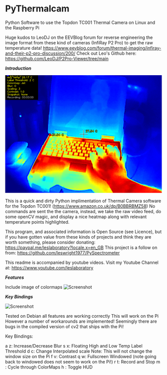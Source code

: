 # PyThermalcam
Python Software to use the Topdon TC001 Thermal Camera on Linux and the Raspberry Pi

Huge kudos to LeoDJ on the EEVBlog forum for reverse engineering the image format from these kind of cameras (InfiRay P2 Pro) to get the raw temperature data!
https://www.eevblog.com/forum/thermal-imaging/infiray-and-their-p2-pro-discussion/200/
Check out Leo's Github here: https://github.com/LeoDJ/P2Pro-Viewer/tree/main

***Introduction***

![Screenshot](media/TC00120230701-130753.png)

This is a quick and dirty Python implimentation of Thermal Camera software for the Topdon TC001!
(https://www.amazon.co.uk/dp/B0BBRBMZ58)
No commands are sent the the camera, instead, we take the raw video feed, do some openCV magic, and display a nice heatmap along with relevant temperature points highlighted.


This program, and associated information is Open Source (see Licence), but if you have gotten value from these kinds of projects and think they are worth something, please consider donating: https://paypal.me/leslaboratory?locale.x=en_GB This project is a follow on from: https://github.com/leswright1977/PySpectrometer

This readme is accompanied by youtube videos. Visit my Youtube Channel at: https://www.youtube.com/leslaboratory

***Features***

Include image of colormaps
![Screenshot](media/fluorescent.png)

***Key Bindings***

![Screenshot](media/fluorescent.png)

Tested on Debian all features are working correctly
This will work on the Pi However a number of workarounds are implemented!
Seemingly there are bugs in the compiled version of cv2 that ships with the Pi!

Key Bindings:

a z: Increase/Decrease Blur
s x: Floating High and Low Temp Label Threshold
d c: Change Interpolated scale Note: This will not change the window size on the Pi
f v: Contrast
q w: Fullscreen Windowed (note going back to windowed does not seem to work on the Pi!)
r t: Record and Stop
m : Cycle through ColorMaps
h : Toggle HUD
